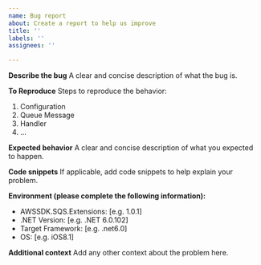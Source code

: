 ```yaml
---
name: Bug report
about: Create a report to help us improve
title: ''
labels: ''
assignees: ''

---
```


**Describe the bug**
A clear and concise description of what the bug is.

**To Reproduce**
Steps to reproduce the behavior:
1. Configuration
2. Queue Message
3. Handler
3. ...

**Expected behavior**
A clear and concise description of what you expected to happen.

**Code snippets**
If applicable, add code snippets to help explain your problem.

**Environment (please complete the following information):**
- AWSSDK.SQS.Extensions: [e.g. 1.0.1]
- .NET Version: [e.g. .NET 6.0.102]
- Target Framework: [e.g. .net6.0]
- OS: [e.g. iOS8.1]

**Additional context**
Add any other context about the problem here.
